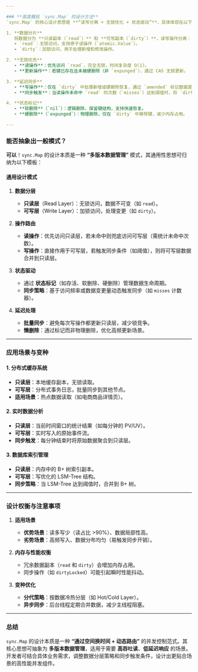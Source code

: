 ```yaml
---

### **高度概括 `sync.Map` 的设计方法**
`sync.Map` 的核心设计思想是 **“读写分离 + 无锁优化 + 状态驱动”**，具体体现在以下四层策略：

1. **数据分片**  
   将数据分为 **只读副本（`read`）** 和 **可写副本（`dirty`）**，读写操作分离：
   - `read`：无锁访问，支持原子读操作（`atomic.Value`）。
   - `dirty`：加锁访问，用于处理新增和修改操作。

2. **无锁优先**  
   - **读操作**：优先访问 `read`，完全无锁，时间复杂度 O(1)。
   - **更新操作**：若键已存在且未被硬删除（非 `expunged`），通过 CAS 无锁更新。

3. **延迟同步**  
   - **写操作**：仅在 `dirty` 中处理新增或硬删除恢复，通过 `amended` 标记数据差异。
   - **同步触发**：当读操作未命中 `read` 的次数（`misses`）达到阈值时，将 `dirty` 晋升为 `read`，批量同步数据。

4. **状态标记**  
   - **软删除**（`nil`）：逻辑删除，保留键结构，支持快速恢复。
   - **硬删除**（`expunged`）：物理删除，仅在 `dirty` 中移除键，减少内存占用。

---
```


### **能否抽象出一般模式？**

**可以**！`sync.Map` 的设计本质是一种 **“多版本数据管理”** 模式，其通用性思想可归纳为以下模板：

#### **通用设计模式**

1. **数据分层**

   - **只读层**（Read Layer）：无锁访问，数据不可变（如 `read`）。
   - **可写层**（Write Layer）：加锁访问，处理变更（如 `dirty`）。

2. **操作路由**

   - **读操作**：优先访问只读层，若未命中则兜底访问可写层（需统计未命中次数）。
   - **写操作**：直接作用于可写层，若触发同步条件（如阈值），则将可写层数据合并到只读层。

3. **状态驱动**

   - 通过 **状态标记**（如存活、软删除、硬删除）管理数据生命周期。
   - **同步策略**：基于访问频率或数据变更量动态触发同步（如 `misses` 计数器）。

4. **延迟处理**
   - **批量同步**：避免每次写操作都更新只读层，减少锁竞争。
   - **懒删除**：通过标记而非物理删除，优化高频更新场景。

---

### **应用场景与变种**

#### 1. **分布式缓存系统**

- **只读层**：本地缓存副本，无锁读取。
- **可写层**：分布式事务日志，批量同步到其他节点。
- **适用场景**：热点数据读取（如电商商品详情页）。

#### 2. **实时数据分析**

- **只读层**：当前时间窗口的统计结果（如每分钟的 PV/UV）。
- **可写层**：实时写入的原始事件流。
- **同步触发**：每分钟结束时将原始数据聚合到只读层。

#### 3. **数据库索引管理**

- **只读层**：内存中的 B+ 树索引副本。
- **可写层**：写优化的 LSM-Tree 结构。
- **同步策略**：当 LSM-Tree 达到阈值时，合并到 B+ 树。

---

### **设计权衡与注意事项**

1. **适用场景**

   - **优势场景**：读多写少（读占比 >90%）、数据局部性高。
   - **劣势场景**：高频写入、数据分布均匀（易触发同步开销）。

2. **内存与性能权衡**

   - 冗余数据副本（`read` 和 `dirty`）会增加内存占用。
   - 同步操作（如 `dirtyLocked`）可能引起瞬时性能抖动。

3. **变种优化**
   - **分代策略**：按数据冷热分层（如 Hot/Cold Layer）。
   - **异步同步**：后台线程定期合并数据，减少主线程阻塞。

---

### **总结**

`sync.Map` 的设计本质是一种 **“通过空间换时间 + 动态路由”** 的并发控制范式。其核心思想可抽象为 **多版本数据管理**，适用于需要 **高吞吐读**、**低延迟响应** 的场景。开发者可结合具体业务需求，调整数据分层策略和同步触发条件，设计出更贴合场景的高性能并发组件。
